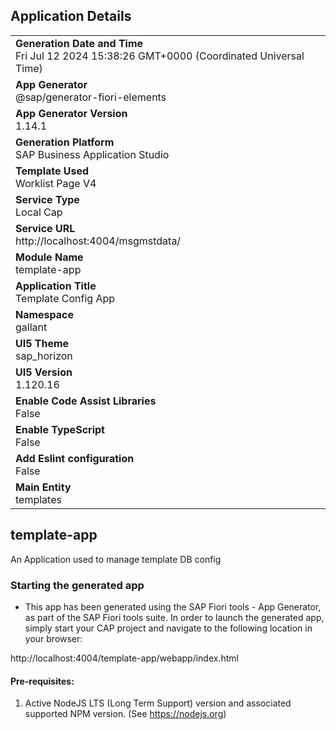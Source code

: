 ## Application Details
|               |
| ------------- |
|**Generation Date and Time**<br>Fri Jul 12 2024 15:38:26 GMT+0000 (Coordinated Universal Time)|
|**App Generator**<br>@sap/generator-fiori-elements|
|**App Generator Version**<br>1.14.1|
|**Generation Platform**<br>SAP Business Application Studio|
|**Template Used**<br>Worklist Page V4|
|**Service Type**<br>Local Cap|
|**Service URL**<br>http://localhost:4004/msgmstdata/
|**Module Name**<br>template-app|
|**Application Title**<br>Template Config App|
|**Namespace**<br>gallant|
|**UI5 Theme**<br>sap_horizon|
|**UI5 Version**<br>1.120.16|
|**Enable Code Assist Libraries**<br>False|
|**Enable TypeScript**<br>False|
|**Add Eslint configuration**<br>False|
|**Main Entity**<br>templates|

## template-app

An Application used to manage template DB config

### Starting the generated app

-   This app has been generated using the SAP Fiori tools - App Generator, as part of the SAP Fiori tools suite.  In order to launch the generated app, simply start your CAP project and navigate to the following location in your browser:

http://localhost:4004/template-app/webapp/index.html

#### Pre-requisites:

1. Active NodeJS LTS (Long Term Support) version and associated supported NPM version.  (See https://nodejs.org)


